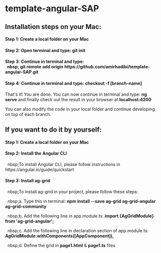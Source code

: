 # template-angular-SAP

<h2>Installation steps on your Mac:</h2>

<h4>Step 1: Create a local folder on your Mac</h4>

<h4>Step 2: Open terminal and type: <b>git init</b></h4>

<h4>Step 3: Continue in terminal and type: <br>&nbsp;&nbsp;nbsp;
<b>git remote add origin https://github.com/amirhadibi/template-angular-SAP.git</b></h4>

<h4>Step 4: Continue in terminal and type: <b>checkout -f [branch-name]</b></h4>

<p>That's it! You are done. You can now continue in terminal and type: <b>ng serve</b> and finally check out the result in your browser at <b>localhost:4200</b></p>

<p>You can also modify the code in your local folder and continue developing on top of each branch.</p>

<h2>If you want to do it by yourself:</h3>

<h4>Step 1: Create a local folder on your Mac</h4>

<h4>Step 2: Install the Angular CLI</h4>
<p>&nbsp;&nbsp;nbsp;To install Angular CLI, please follow instructions in https://angular.io/guide/quickstart</p>

<h4>Step 3: Install ag-grid</h4>
<p>&nbsp;&nbsp;nbsp;To install ag-grid in your project, please follow these steps:</p>
<p>&nbsp;&nbsp;nbsp;a. Type this in terminal: <b> npm install --save ag-grid ag-grid-angular ag-grid-community </b> </p>
<p>&nbsp;&nbsp;nbsp;b. Add the following line in app.module.ts: <b> import {AgGridModule} from 'ag-grid-angular'; </b></p>
<p>&nbsp;&nbsp;nbsp;c. Add the following line in declaration section of app.module.ts: <b> AgGridModule.withComponents([AppComponent]), </b></p>
<p>&nbsp;&nbsp;nbsp;d. Define the grid in <b>page1.html</b> & <b>page1.ts</b> files</p>

